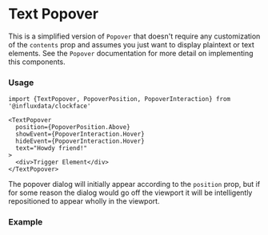 # Text Popover

This is a simplified version of `Popover` that doesn't require any customization of the `contents` prop and assumes you just want to display plaintext or text elements. See the `Popover` documentation for more detail on implementing this components.

### Usage
```tsx
import {TextPopover, PopoverPosition, PopoverInteraction} from '@influxdata/clockface'
```
```tsx
<TextPopover
  position={PopoverPosition.Above}
  showEvent={PopoverInteraction.Hover}
  hideEvent={PopoverInteraction.Hover}
  text="Howdy friend!"
>
  <div>Trigger Element</div>
</TextPopover>
```

The popover dialog will initially appear according to the `position` prop, but if for some reason the dialog would go off the viewport it will be intelligently repositioned to appear wholly in the viewport.

### Example
<!-- STORY -->

<!-- STORY HIDE START -->

<!-- STORY HIDE END -->

<!-- PROPS -->
